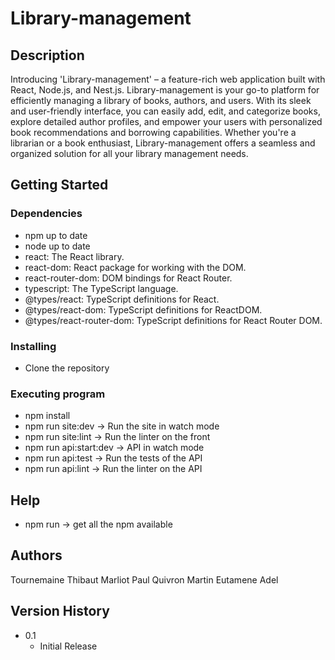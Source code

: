 # Library-management


## Description

Introducing 'Library-management' – a feature-rich web application built with React, Node.js, and Nest.js. Library-management is your go-to platform for efficiently managing a library of books, authors, and users. With its sleek and user-friendly interface, you can easily add, edit, and categorize books, explore detailed author profiles, and empower your users with personalized book recommendations and borrowing capabilities. Whether you're a librarian or a book enthusiast, Library-management  offers a seamless and organized solution for all your library management needs.

## Getting Started

### Dependencies

* npm up to date 
* node up to date
* react: The React library.
* react-dom: React package for working with the DOM.
* react-router-dom: DOM bindings for React Router.
* typescript: The TypeScript language.
* @types/react: TypeScript definitions for React.
* @types/react-dom: TypeScript definitions for ReactDOM.
* @types/react-router-dom: TypeScript definitions for React Router DOM.

### Installing

* Clone the repository

### Executing program

* npm install 
* npm run site:dev -> Run the site in watch mode 
* npm run site:lint -> Run the linter on the front 
* npm run api:start:dev -> API in watch mode
* npm run api:test -> Run the tests of the API 
* npm run api:lint -> Run the linter on the API


## Help

* npm run -> get all the npm available 

## Authors

Tournemaine Thibaut 
Marliot Paul
Quivron Martin
Eutamene Adel

## Version History


* 0.1
    * Initial Release

